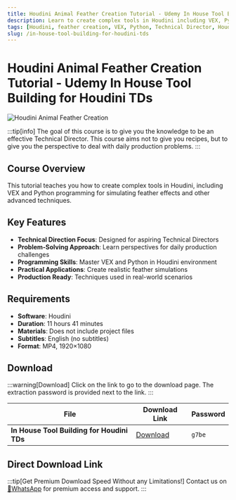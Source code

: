 ```yaml
---
title: Houdini Animal Feather Creation Tutorial - Udemy In House Tool Building for Houdini TDs
description: Learn to create complex tools in Houdini including VEX, Python for simulating feather effects. Gain the knowledge to be an effective Technical Director.
tags: [Houdini, feather creation, VEX, Python, Technical Director, Houdini TD, Udemy, 3D animation, visual effects]
slug: /in-house-tool-building-for-houdini-tds
---
```


<!--Last updated: Sep 17 2025-->

# Houdini Animal Feather Creation Tutorial - Udemy In House Tool Building for Houdini TDs

![Houdini Animal Feather Creation](https://www.gfxcamp.com/wp-content/uploads/2025/09/Udemy-In-House-Tool-Building-for-Houdini-TDs.jpg)

:::tip[info]
The goal of this course is to give you the knowledge to be an effective Technical Director. This course aims not to give you recipes, but to give you the perspective to deal with daily production problems.
:::

## Course Overview

This tutorial teaches you how to create complex tools in Houdini, including VEX and Python programming for simulating feather effects and other advanced techniques.

## Key Features

- **Technical Direction Focus**: Designed for aspiring Technical Directors
- **Problem-Solving Approach**: Learn perspectives for daily production challenges
- **Programming Skills**: Master VEX and Python in Houdini environment
- **Practical Applications**: Create realistic feather simulations
- **Production Ready**: Techniques used in real-world scenarios

## Requirements

- **Software**: Houdini
- **Duration**: 11 hours 41 minutes
- **Materials**: Does not include project files
- **Subtitles**: English (no subtitles)
- **Format**: MP4, 1920×1080

## Download

:::warning[Download]
Click on the link to go to the download page. The extraction password is provided next to the link.
:::

| File | Download Link | Password |
| ---- | ------------- | -------- |
| **In House Tool Building for Houdini TDs** | [Download](https://pan.baidu.com/s/1Etw7SAZT6vC5DsoAdI8-MA?pwd=g7be) | `g7be` |

## Direct Download Link
:::tip[Get Premium Download Speed Without any Limitations!]
Contact us on [💬WhatsApp](https://wa.me/+8613237610083) for premium  access and support.
:::